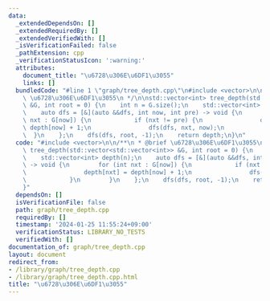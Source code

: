 ```yaml
---
data:
  _extendedDependsOn: []
  _extendedRequiredBy: []
  _extendedVerifiedWith: []
  _isVerificationFailed: false
  _pathExtension: cpp
  _verificationStatusIcon: ':warning:'
  attributes:
    document_title: "\u6728\u306E\u6DF1\u3055"
    links: []
  bundledCode: "#line 1 \"graph/tree_depth.cpp\"\n#include <vector>\n\n/**\n * @brief\
    \ \u6728\u306E\u6DF1\u3055\n */\n\nstd::vector<int> tree_depth(std::vector<std::vector<int>>\
    \ &G, int root = 0) {\n    int n = G.size();\n    std::vector<int> depth(n);\n\
    \    auto dfs = [&](auto &&dfs, int now, int pre) -> void {\n        for (int\
    \ nxt : G[now]) {\n            if (nxt != pre) {\n                depth[nxt] =\
    \ depth[now] + 1;\n                dfs(dfs, nxt, now);\n            }\n      \
    \  }\n    };\n    dfs(dfs, root, -1);\n    return depth;\n}\n"
  code: "#include <vector>\n\n/**\n * @brief \u6728\u306E\u6DF1\u3055\n */\n\nstd::vector<int>\
    \ tree_depth(std::vector<std::vector<int>> &G, int root = 0) {\n    int n = G.size();\n\
    \    std::vector<int> depth(n);\n    auto dfs = [&](auto &&dfs, int now, int pre)\
    \ -> void {\n        for (int nxt : G[now]) {\n            if (nxt != pre) {\n\
    \                depth[nxt] = depth[now] + 1;\n                dfs(dfs, nxt, now);\n\
    \            }\n        }\n    };\n    dfs(dfs, root, -1);\n    return depth;\n\
    }"
  dependsOn: []
  isVerificationFile: false
  path: graph/tree_depth.cpp
  requiredBy: []
  timestamp: '2024-01-25 11:55:24+09:00'
  verificationStatus: LIBRARY_NO_TESTS
  verifiedWith: []
documentation_of: graph/tree_depth.cpp
layout: document
redirect_from:
- /library/graph/tree_depth.cpp
- /library/graph/tree_depth.cpp.html
title: "\u6728\u306E\u6DF1\u3055"
---
```

